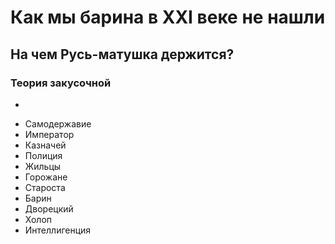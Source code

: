# Как мы барина в XXI веке не нашли
## На чем Русь-матушка держится?
### Теория закусочной
-
+ Самодержавие
+ Император
+ Казначей
+ Полиция
+ Жильцы
+ Горожане
+ Староста
+ Барин
+ Дворецкий
+ Холоп
+ Интеллигенция 

